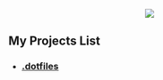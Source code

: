 <p align="center">
    <img src="png/background.png" />
</p>

## **My Projects List**

- ### **[.dotfiles](https://github.com/shingokumada/.dotfiles)**
